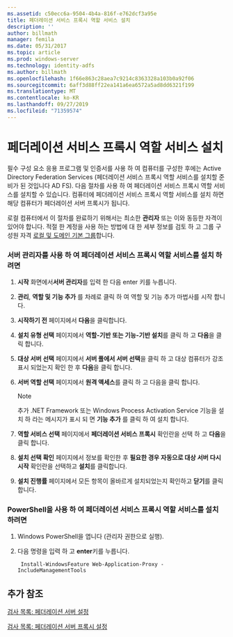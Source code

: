```yaml
---
ms.assetid: c50ecc6a-9504-4b4a-816f-e762dcf3a95e
title: 페더레이션 서비스 프록시 역할 서비스 설치
description: ''
author: billmath
manager: femila
ms.date: 05/31/2017
ms.topic: article
ms.prod: windows-server
ms.technology: identity-adfs
ms.author: billmath
ms.openlocfilehash: 1f66e863c28aea7c9214c8363328a103b0a92f06
ms.sourcegitcommit: 6aff3d88ff22ea141a6ea6572a5ad8dd6321f199
ms.translationtype: MT
ms.contentlocale: ko-KR
ms.lasthandoff: 09/27/2019
ms.locfileid: "71359574"
---
```

# <a name="install-the-federation-service-proxy-role-service"></a>페더레이션 서비스 프록시 역할 서비스 설치

필수 구성 요소 응용 프로그램 및 인증서를 사용 하 여 컴퓨터를 구성한 후에는 Active Directory Federation Services \(페더레이션 서비스 프록시 역할 서비스를 설치할 준비가 된 것입니다 AD FS\). 다음 절차를 사용 하 여 페더레이션 서비스 프록시 역할 서비스를 설치할 수 있습니다. 컴퓨터에 페더레이션 서비스 프록시 역할 서비스를 설치 하면 해당 컴퓨터가 페더레이션 서버 프록시가 됩니다.  
  
로컬 컴퓨터에서 이 절차를 완료하기 위해서는 최소한 **관리자** 또는 이와 동등한 자격이 있어야 합니다.  적절 한 계정을 사용 하는 방법에 대 한 세부 정보를 검토 하 고 그룹 구성원 자격 [로컬 및 도메인 기본 그룹](https://go.microsoft.com/fwlink/?LinkId=83477)합니다.   
  
### <a name="to-install-the-federation-service-proxy-role-service-using-the-server-manager"></a>서버 관리자를 사용 하 여 페더레이션 서비스 프록시 역할 서비스를 설치 하려면
  
1.  **시작** 화면에서**서버 관리자**를 입력 한 다음 enter 키를 누릅니다.  
  
2.  **관리**, **역할 및 기능 추가** 를 차례로 클릭 하 여 역할 및 기능 추가 마법사를 시작 합니다.  
  
3.  **시작하기 전** 페이지에서 **다음**을 클릭합니다.  
  
4.  **설치 유형 선택** 페이지에서 **역할\-기반 또는 기능\-기반 설치**를 클릭 하 고 **다음**을 클릭 합니다.  
  
5.  **대상 서버 선택** 페이지에서 **서버 풀에서 서버 선택**을 클릭 하 고 대상 컴퓨터가 강조 표시 되었는지 확인 한 후 **다음**을 클릭 합니다.  
  
6.  **서버 역할 선택** 페이지에서 **원격 액세스**를 클릭 하 고 다음을 클릭 합니다.  
  
    > [!NOTE]  
    > 추가 .NET Framework 또는 Windows Process Activation Service 기능을 설치 하 라는 메시지가 표시 되 면 **기능 추가** 를 클릭 하 여 설치 합니다.  
  
7. **역할 서비스 선택** 페이지에서 **페더레이션 서비스 프록시** 확인란을 선택 하 고 **다음**을 클릭 합니다.  

8. **설치 선택 확인** 페이지에서 정보를 확인한 후 **필요한 경우 자동으로 대상 서버 다시 시작** 확인란을 선택하고 **설치**를 클릭합니다.  
  
13. **설치 진행률** 페이지에서 모든 항목이 올바르게 설치되었는지 확인하고 **닫기**를 클릭합니다.  

### <a name="to-install-the-federation-service-proxy-role-service-using-powershell"></a>PowerShell을 사용 하 여 페더레이션 서비스 프록시 역할 서비스를 설치 하려면

1. Windows PowerShell을 엽니다 (관리자 권한으로 실행).

2. 다음 명령을 입력 하 고 **enter**키를 누릅니다.

        Install-WindowsFeature Web-Application-Proxy -IncludeManagementTools



  
## <a name="additional-references"></a>추가 참조  
[검사 목록: 페더레이션 서버 설정](Checklist--Setting-Up-a-Federation-Server.md)  
  
[검사 목록: 페더레이션 서버 프록시 설정](Checklist--Setting-Up-a-Federation-Server-Proxy.md)  
  

